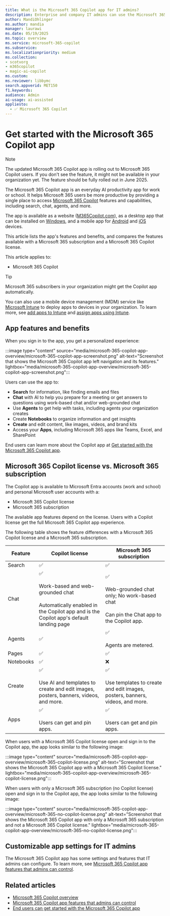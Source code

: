 ```yaml
---  
title: What is the Microsoft 365 Copilot app for IT admins?
description: Enterprise and company IT admins can use the Microsoft 365 Copilot app to help users be more productive at work or school. The app is available as a website and an app that can be installed on Windows, Android, and iOS devices. Learn more about the app's benefits and compare the features available with a Microsoft 365 subscription and a Microsoft 365 Copilot license.
author: MandiOhlinger
ms.author: mandia
manager: laurawi
ms.date: 05/19/2025
ms.topic: overview
ms.service: microsoft-365-copilot
ms.subservice: 
ms.localizationpriority: medium
ms.collection: 
- scotvorg
- m365copilot
- magic-ai-copilot
ms.custom:  
ms.reviewer: libbymc
search.appverid: MET150
f1.keywords: 
audience: Admin
ai-usage: ai-assisted
appliesto:
  - ✅ Microsoft 365 Copilot
---
```


# Get started with the Microsoft 365 Copilot app

> [!NOTE]
> The updated Microsoft 365 Copilot app is rolling out to Microsoft 365 Copilot users. If you don't see the feature, it might not be available in your organization yet. The feature should be fully rolled out in June 2025.

The Microsoft 365 Copilot app is an everyday AI productivity app for work or school. It helps Microsoft 365 users be more productive by providing a single place to access [Microsoft 365 Copilot](microsoft-365-copilot-overview.md) features and capabilities, including search, chat, agents, and more.

The app is available as a website ([M365Copilot.com](https://www.M365Copilot.com)), as a desktop app that can be installed on [Windows](https://apps.microsoft.com/detail/9wzdncrd29v9), and a mobile app for [Android](https://support.microsoft.com/office/microsoft-365-copilot-app-for-android-0383d031-a1c6-46c9-b734-53cd1d22765b) and [iOS](https://support.microsoft.com/office/microsoft-365-copilot-app-for-ios-c8880c05-883a-46b6-ad32-9bffa31228d0) devices.

This article lists the app's features and benefits, and compares the features available with a Microsoft 365 subscription and a Microsoft 365 Copilot license.

This article applies to:

- Microsoft 365 Copilot

> [!TIP]
> Microsoft 365 subscribers in your organization might get the Copilot app automatically.
>
> You can also use a mobile device management (MDM) service like [Microsoft Intune](/intune/intune-service/fundamentals/what-is-intune) to deploy apps to devices in your organization. To learn more, see [add apps to Intune](/intune/intune-service/apps/apps-add) and [assign apps using Intune](/intune/intune-service/apps/apps-deploy).

## App features and benefits

When you sign in to the app, you get a personalized experience:

:::image type="content" source="media/microsoft-365-copilot-app-overview/microsoft-365-copilot-app-screenshot.png" alt-text="Screenshot that shows the Microsoft 365 Copilot app left navigation and its features." lightbox="media/microsoft-365-copilot-app-overview/microsoft-365-copilot-app-screenshot.png":::

Users can use the app to:

- **Search** for information, like finding emails and files
- **Chat** with AI to help you prepare for a meeting or get answers to questions using work-based chat and/or web-grounded chat
- Use **Agents** to get help with tasks, including agents your organization creates
- Create **Notebooks** to organize information and get insights
- **Create** and edit content, like images, videos, and brand kits
- Access your **Apps**, including Microsoft 365 apps like Teams, Excel, and SharePoint

End users can learn more about the Copilot app at [Get started with the Microsoft 365 Copilot app](https://support.microsoft.com/topic/get-started-with-the-microsoft-365-copilot-app-092599f1-5917-4bd6-bd59-58af628bbc39).

## Microsoft 365 Copilot license vs. Microsoft 365 subscription

The Copilot app is available to Microsoft Entra accounts (work and school) and personal Microsoft user accounts with a:

- Microsoft 365 Copilot license
- Microsoft 365 subscription

The available app features depend on the license. Users with a Copilot license get the full Microsoft 365 Copilot app experience.

The following table shows the feature differences with a Microsoft 365 Copilot license and a Microsoft 365 subscription.

| Feature | Copilot license | Microsoft 365 subscription |
|---|---|---|
| Search | ✅ | ✅ |
| Chat | ✅ <br><br> Work-based and web-grounded chat <br/><br/>Automatically enabled in the Copilot app and is the Copilot app's default landing page | ✅ <br><br> Web-grounded chat only; No work-based chat <br/><br/>Can pin the Chat app to the Copilot app. |
| Agents | ✅ | ✅ <br/><br/> Agents are metered. |
| Pages | ✅ | ✅ |
| Notebooks | ✅ | ❌ |
| Create | ✅ <br/><br/> Use AI and templates to create and edit images, posters, banners, videos, and more. | ✅ <br><br> Use templates to create and edit images, posters, banners, videos, and more. |
| Apps | ✅ <br/><br/>Users can get and pin apps. | ✅ <br/><br/>Users can get and pin apps. |

When users with a Microsoft 365 Copilot license open and sign in to the Copilot app, the app looks similar to the following image:

:::image type="content" source="media/microsoft-365-copilot-app-overview/microsoft-365-copilot-license.png" alt-text="Screenshot that shows the Microsoft 365 Copilot app with a Microsoft 365 Copilot license." lightbox="media/microsoft-365-copilot-app-overview/microsoft-365-copilot-license.png":::

When users with only a Microsoft 365 subscription (no Copilot license) open and sign in to the Copilot app, the app looks similar to the following image:

:::image type="content" source="media/microsoft-365-copilot-app-overview/microsoft-365-no-copilot-license.png" alt-text="Screenshot that shows the Microsoft 365 Copilot app with only a Microsoft 365 subscription and not a Microsoft 365 Copilot license." lightbox="media/microsoft-365-copilot-app-overview/microsoft-365-no-copilot-license.png":::

## Customizable app settings for IT admins

The Microsoft 365 Copilot app has some settings and features that IT admins can configure. To learn more, see [Microsoft 365 Copilot app features that admins can control](microsoft-365-copilot-app-admin-settings.md).

## Related articles

- [Microsoft 365 Copilot overview](microsoft-365-copilot-overview.md)
- [Microsoft 365 Copilot app features that admins can control](microsoft-365-copilot-app-admin-settings.md)
- [End users can get started with the Microsoft 365 Copilot app](https://support.microsoft.com/topic/get-started-with-the-microsoft-365-copilot-app-092599f1-5917-4bd6-bd59-58af628bbc39)
